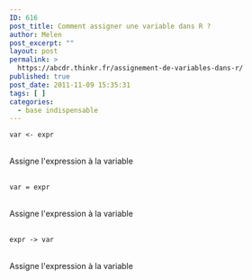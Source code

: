 ```yaml
---
ID: 616
post_title: Comment assigner une variable dans R ?
author: Melen
post_excerpt: ""
layout: post
permalink: >
  https://abcdr.thinkr.fr/assignement-de-variables-dans-r/
published: true
post_date: 2011-11-09 15:35:31
tags: [ ]
categories:
  - base indispensable
---
```

<pre><code>var &lt;- expr</code></pre> <br />Assigne l'expression à la variable<br /><br />  <pre><code>var = expr</code></pre>  <br />Assigne l'expression à la variable <br /><br />  <pre><code>expr -&gt; var</code></pre>  <br />Assigne l'expression à la variable<br /><br /><br />